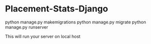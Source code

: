 # Placement-Stats-Django


python manage.py makemigrations
python manage.py migrate
python manage.py runserver

This will run your server on local host
